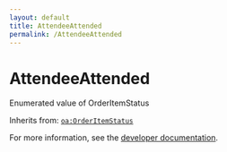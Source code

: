 ```yaml
---
layout: default
title: AttendeeAttended
permalink: /AttendeeAttended
---
```


# AttendeeAttended
Enumerated value of OrderItemStatus

Inherits from: [`oa:OrderItemStatus`](https://openactive.io/OrderItemStatus)

For more information, see the [developer documentation](https://developer.openactive.io/data-model/types/).